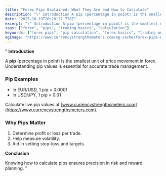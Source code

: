 ```yaml
---
title: "Forex Pips Explained: What They Are and How to Calculate"
description: "\" Introduction A pip (percentage in point) is the smallest unit of price movement in forex..."
date: "2025-10-19T20:28:27.778Z"
excerpt: "\" Introduction A pip (percentage in point) is the smallest unit of price movement in forex. Understanding pip values is essential for accurate trade management. Pip Examples - In EUR/USD, 1 pip = 0.0001 - In USD/JPY, 1 pip = 0.01 Calculate live pip values at [www.currencystrengthsmeters.com](https://www.currencystrengthsmeters.com). Why Pips Matter..."
tags: ["forex", "pips", "trading basics", "calculation"]
keywords: ["forex pips", "pip calculation", "forex basics", "trading units", "pip value"]
ogImage: "https://www.currencystrengthsmeters.com/og-cache/forex-pips-explained-what-they-are-and-how-to-calculate.jpg"
---
```

"
**Introduction**

A **pip** (percentage in point) is the smallest unit of price movement in forex. Understanding pip values is essential for accurate trade management.

### Pip Examples

- In EUR/USD, 1 pip = 0.0001  
- In USD/JPY, 1 pip = 0.01  

Calculate live pip values at [www.currencystrengthsmeters.com](https://www.currencystrengthsmeters.com).

### Why Pips Matter

1. Determine profit or loss per trade.  
2. Help measure volatility.  
3. Aid in setting stop-loss and targets.

**Conclusion**

Knowing how to calculate pips ensures precision in risk and reward planning.
"

